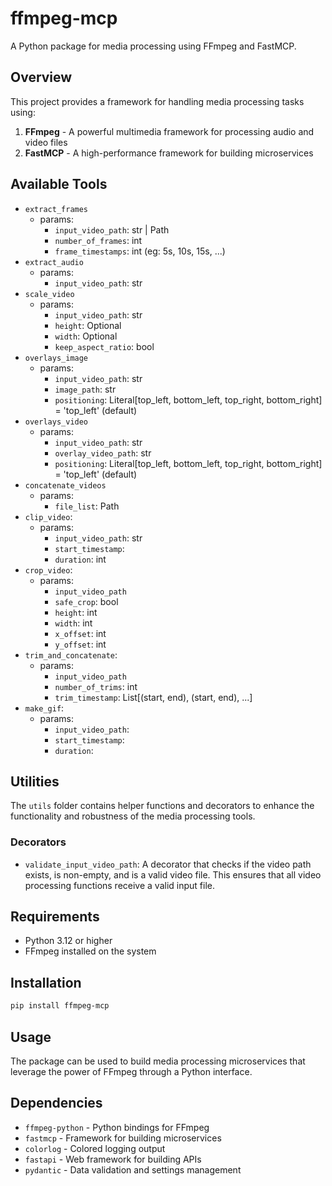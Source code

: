 # ffmpeg-mcp

A Python package for media processing using FFmpeg and FastMCP.

## Overview

This project provides a framework for handling media processing tasks using:
1. **FFmpeg** - A powerful multimedia framework for processing audio and video files
2. **FastMCP** - A high-performance framework for building microservices

## Available Tools

- `extract_frames`
  - params: 
    - `input_video_path`: str | Path
    - `number_of_frames`: int
    - `frame_timestamps`: int (eg: 5s, 10s, 15s, ...)
- `extract_audio`
  - params:
    - `input_video_path`: str
- `scale_video`
  - params:
    - `input_video_path`: str
    - `height`: Optional
    - `width`: Optional
    - `keep_aspect_ratio`: bool
- `overlays_image`
  - params:
    - `input_video_path`: str
    - `image_path`: str
    - `positioning`: Literal[top_left, bottom_left, top_right, bottom_right] = 'top_left' (default)
- `overlays_video`
  - params:
    - `input_video_path`: str
    - `overlay_video_path`: str
    - `positioning`: Literal[top_left, bottom_left, top_right, bottom_right] = 'top_left' (default)
- `concatenate_videos`
  - params:
    - `file_list`: Path
- `clip_video`:
  - params:
    - `input_video_path`: str
    - `start_timestamp`: 
    - `duration`: int
- `crop_video`:
  - params:
    - `input_video_path`
    - `safe_crop`: bool
    - `height`: int
    - `width`: int
    - `x_offset`: int
    - `y_offset`: int
- `trim_and_concatenate`:
  - params:
    - `input_video_path`
    - `number_of_trims`: int
    - `trim_timestamp`: List[(start, end), (start, end), ...]
- `make_gif`:
  - params:
    - `input_video_path`:
    - `start_timestamp`:
    - `duration`:

## Utilities

The `utils` folder contains helper functions and decorators to enhance the functionality and robustness of the media processing tools.

### Decorators

- `validate_input_video_path`: A decorator that checks if the video path exists, is non-empty, and is a valid video file. This ensures that all video processing functions receive a valid input file.

## Requirements

- Python 3.12 or higher
- FFmpeg installed on the system

## Installation

```bash
pip install ffmpeg-mcp
```

## Usage

The package can be used to build media processing microservices that leverage the power of FFmpeg through a Python interface.

## Dependencies

- `ffmpeg-python` - Python bindings for FFmpeg
- `fastmcp` - Framework for building microservices
- `colorlog` - Colored logging output
- `fastapi` - Web framework for building APIs
- `pydantic` - Data validation and settings management